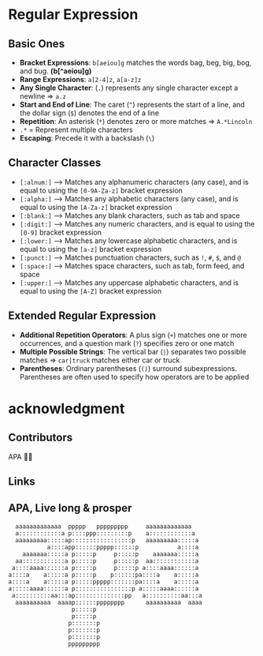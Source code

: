 
# Regular Expression

## Basic Ones

- **Bracket Expressions**: `b[aeiou]g` matches the words bag, beg, big, bog, and bug. **(b[^aeiou]g)**  
- **Range Expressions**: `a[2-4]z`, `a[a-z]z`  
- **Any Single Character**: (`.`) represents any single character except a newline => `a.z`  
- **Start and End of Line**: The caret (`^`) represents the start of a line, and the dollar sign (`$`) denotes the end of a line  
- **Repetition**: An asterisk (`*`) denotes zero or more matches => `A.*Lincoln`  
- `.*` = Represent multiple characters  
- **Escaping**: Precede it with a backslash (`\`)

## Character Classes

- `[:alnum:]` —> Matches any alphanumeric characters (any case), and is equal to using the `[0-9A-Za-z]` bracket expression  
- `[:alpha:]` —> Matches any alphabetic characters (any case), and is equal to using the `[A-Za-z]` bracket expression  
- `[:blank:]` —> Matches any blank characters, such as tab and space  
- `[:digit:]` —> Matches any numeric characters, and is equal to using the `[0-9]` bracket expression  
- `[:lower:]` —> Matches any lowercase alphabetic characters, and is equal to using the `[a-z]` bracket expression  
- `[:punct:]` —> Matches punctuation characters, such as `!`, `#`, `$`, and `@`  
- `[:space:]` —> Matches space characters, such as tab, form feed, and space  
- `[:upper:]` —> Matches any uppercase alphabetic characters, and is equal to using the `[A-Z]` bracket expression  

## Extended Regular Expression

- **Additional Repetition Operators**: A plus sign (`+`) matches one or more occurrences, and a question mark (`?`) specifies zero or one match  
- **Multiple Possible Strings**: The vertical bar (`|`) separates two possible matches => `car|truck` matches either car or truck  
- **Parentheses**: Ordinary parentheses (`()`) surround subexpressions. Parentheses are often used to specify how operators are to be applied

# acknowledgment
## Contributors

APA 🖖🏻

## Links


## APA, Live long & prosper
```
  aaaaaaaaaaaaa  ppppp   ppppppppp     aaaaaaaaaaaaa
  a::::::::::::a p::::ppp:::::::::p    a::::::::::::a
  aaaaaaaaa:::::ap:::::::::::::::::p   aaaaaaaaa:::::a
           a::::app::::::ppppp::::::p           a::::a
    aaaaaaa:::::a p:::::p     p:::::p    aaaaaaa:::::a
  aa::::::::::::a p:::::p     p:::::p  aa::::::::::::a
 a::::aaaa::::::a p:::::p     p:::::p a::::aaaa::::::a
a::::a    a:::::a p:::::p    p::::::pa::::a    a:::::a
a::::a    a:::::a p:::::ppppp:::::::pa::::a    a:::::a
a:::::aaaa::::::a p::::::::::::::::p a:::::aaaa::::::a
 a::::::::::aa:::ap::::::::::::::pp   a::::::::::aa:::a
  aaaaaaaaaa  aaaap::::::pppppppp      aaaaaaaaaa  aaaa
                  p:::::p
                  p:::::p
                 p:::::::p
                 p:::::::p
                 p:::::::p
                 ppppppppp
```